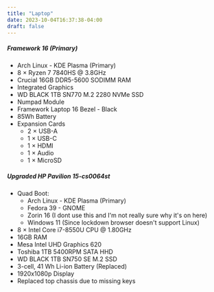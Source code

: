 ```yaml
---
title: "Laptop"
date: 2023-10-04T16:37:38-04:00
draft: false
---
```


##### **Framework 16** (Primary)
 - Arch Linux - KDE Plasma (Primary) 
 - 8 &times; Ryzen 7 7840HS @ 3.8GHz
 - Crucial 16GB DDR5-5600 SODIMM RAM
 - Integrated Graphics
 - WD BLACK 1TB SN770 M.2 2280 NVMe SSD
 - Numpad Module
 - Framework Laptop 16 Bezel - Black
 - 85Wh Battery
 - Expansion Cards
   - 2 &times; USB-A
   - 1 &times; USB-C
   - 1 &times; HDMI
   - 1 &times; Audio
   - 1 &times; MicroSD

##### **Upgraded HP Pavilion 15-cs0064st**
 - Quad Boot:
   - Arch Linux - KDE Plasma (Primary)
   - Fedora 39 - GNOME
   - Zorin 16 (I dont use this and I'm not really sure why it's on here)
   - Windows 11 (Since lockdown browser doesn't support Linux)
 - 8 &times; Intel Core i7-8550U CPU @ 1.80GHz
 - 16GB RAM
 - Mesa Intel UHD Graphics 620
 - Toshiba 1TB 5400RPM SATA HHD
 - WD BLACK 1TB SN750 SE M.2 SSD
 - 3-cell, 41 Wh Li-ion Battery (Replaced)
 - 1920x1080p Display
 - Replaced top chassis due to missing keys
